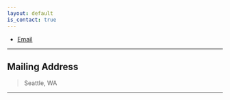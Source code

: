 ```yaml
---
layout: default
is_contact: true
---
```


* [Email](mailto:justinlaz@gmail.com)
---

## Mailing Address

> Seattle, WA

---
